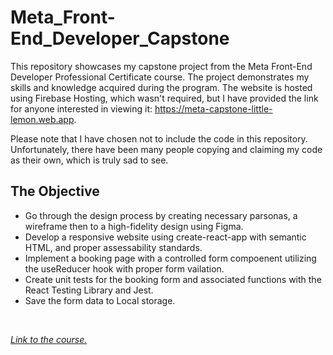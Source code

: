 # Meta_Front-End_Developer_Capstone
This repository showcases my capstone project from the Meta Front-End Developer Professional Certificate course. The project demonstrates my skills and knowledge acquired during the program. The website is hosted using Firebase Hosting, which wasn't required, but I have provided the link for anyone interested in viewing it: https://meta-capstone-little-lemon.web.app.

Please note that I have chosen not to include the code in this repository. Unfortunately, there have been many people copying and claiming my code as their own, which is truly sad to see.

## The Objective
- Go through the design process by creating necessary parsonas, a wireframe then to a high-fidelity design using Figma.
- Develop a responsive website using create-react-app with semantic HTML, and proper assessability standards.
- Implement a booking page with a controlled form compoenent utilizing the useReducer hook with proper form vailation.
- Create unit tests for the booking form and associated functions with the React Testing Library and Jest.
- Save the form data to Local storage.
<br />

_[Link to the course.](https://www.coursera.org/professional-certificates/meta-front-end-developer)_

